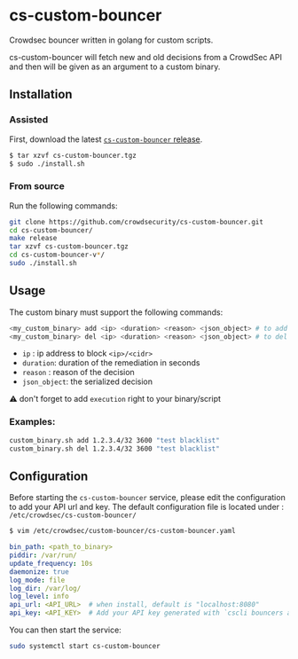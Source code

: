 # cs-custom-bouncer
Crowdsec bouncer written in golang for custom scripts.

cs-custom-bouncer will fetch new and old decisions from a CrowdSec API and then will be given as an argument to a custom binary.

## Installation


### Assisted

First, download the latest [`cs-custom-bouncer` release](https://github.com/crowdsecurity/cs-custom-bouncer/releases).

```sh
$ tar xzvf cs-custom-bouncer.tgz
$ sudo ./install.sh
```

### From source

Run the following commands:

```bash
git clone https://github.com/crowdsecurity/cs-custom-bouncer.git
cd cs-custom-bouncer/
make release
tar xzvf cs-custom-bouncer.tgz
cd cs-custom-bouncer-v*/
sudo ./install.sh
```

## Usage

The custom binary must support the following commands:

```bash
<my_custom_binary> add <ip> <duration> <reason> <json_object> # to add an IP address
<my_custom_binary> del <ip> <duration> <reason> <json_object> # to del an IP address
```

- `ip` : ip address to block `<ip>/<cidr>`
- `duration`: duration of the remediation in seconds
- `reason` : reason of the decision
- `json_object`: the serialized decision

:warning: don't forget to add `execution` right to your binary/script

### Examples:

```bash
custom_binary.sh add 1.2.3.4/32 3600 "test blacklist"
custom_binary.sh del 1.2.3.4/32 3600 "test blacklist"
```

## Configuration

Before starting the `cs-custom-bouncer` service, please edit the configuration to add your API url and key.
The default configuration file is located under : `/etc/crowdsec/cs-custom-bouncer/`

```sh
$ vim /etc/crowdsec/custom-bouncer/cs-custom-bouncer.yaml
```

```yaml
bin_path: <path_to_binary>
piddir: /var/run/
update_frequency: 10s
daemonize: true
log_mode: file
log_dir: /var/log/
log_level: info
api_url: <API_URL>  # when install, default is "localhost:8080"
api_key: <API_KEY>  # Add your API key generated with `cscli bouncers add --name <bouncer_name>`
```

You can then start the service:

```sh
sudo systemctl start cs-custom-bouncer
```